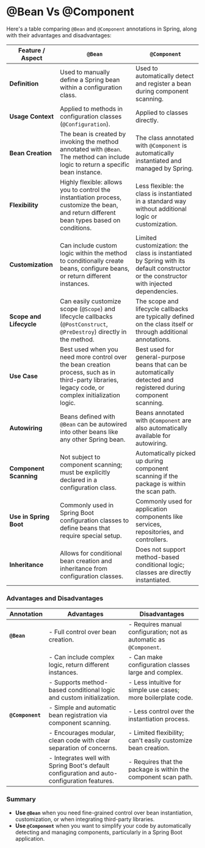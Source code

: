 # @Bean Vs @Component

Here's a table comparing `@Bean` and `@Component` annotations in Spring, along with their advantages and disadvantages:

| Feature / Aspect        | `@Bean`                                                                                                                                              | `@Component`                                                                                                                           |
| ----------------------- | ---------------------------------------------------------------------------------------------------------------------------------------------------- | -------------------------------------------------------------------------------------------------------------------------------------- |
| **Definition**          | Used to manually define a Spring bean within a configuration class.                                                                                  | Used to automatically detect and register a bean during component scanning.                                                            |
| **Usage Context**       | Applied to methods in configuration classes (`@Configuration`).                                                                                      | Applied to classes directly.                                                                                                           |
| **Bean Creation**       | The bean is created by invoking the method annotated with `@Bean`. The method can include logic to return a specific bean instance.                  | The class annotated with `@Component` is automatically instantiated and managed by Spring.                                             |
| **Flexibility**         | Highly flexible: allows you to control the instantiation process, customize the bean, and return different bean types based on conditions.           | Less flexible: the class is instantiated in a standard way without additional logic or customization.                                  |
| **Customization**       | Can include custom logic within the method to conditionally create beans, configure beans, or return different instances.                            | Limited customization: the class is instantiated by Spring with its default constructor or the constructor with injected dependencies. |
| **Scope and Lifecycle** | Can easily customize scope (`@Scope`) and lifecycle callbacks (`@PostConstruct`, `@PreDestroy`) directly in the method.                              | The scope and lifecycle callbacks are typically defined on the class itself or through additional annotations.                         |
| **Use Case**            | Best used when you need more control over the bean creation process, such as in third-party libraries, legacy code, or complex initialization logic. | Best used for general-purpose beans that can be automatically detected and registered during component scanning.                       |
| **Autowiring**          | Beans defined with `@Bean` can be autowired into other beans like any other Spring bean.                                                             | Beans annotated with `@Component` are also automatically available for autowiring.                                                     |
| **Component Scanning**  | Not subject to component scanning; must be explicitly declared in a configuration class.                                                             | Automatically picked up during component scanning if the package is within the scan path.                                              |
| **Use in Spring Boot**  | Commonly used in Spring Boot configuration classes to define beans that require special setup.                                                       | Commonly used for application components like services, repositories, and controllers.                                                 |
| **Inheritance**         | Allows for conditional bean creation and inheritance from configuration classes.                                                                     | Does not support method-based conditional logic; classes are directly instantiated.                                                    |

### Advantages and Disadvantages

| Annotation       | Advantages                                                                                  | Disadvantages                                                      |
| ---------------- | ------------------------------------------------------------------------------------------- | ------------------------------------------------------------------ |
| **`@Bean`**      | - Full control over bean creation.                                                          | - Requires manual configuration; not as automatic as `@Component`. |
|                  | - Can include complex logic, return different instances.                                    | - Can make configuration classes large and complex.                |
|                  | - Supports method-based conditional logic and custom initialization.                        | - Less intuitive for simple use cases; more boilerplate code.      |
| **`@Component`** | - Simple and automatic bean registration via component scanning.                            | - Less control over the instantiation process.                     |
|                  | - Encourages modular, clean code with clear separation of concerns.                         | - Limited flexibility; can't easily customize bean creation.       |
|                  | - Integrates well with Spring Boot's default configuration and auto-configuration features. | - Requires that the package is within the component scan path.     |

### Summary

- **Use `@Bean`** when you need fine-grained control over bean instantiation, customization, or when integrating third-party libraries.
- **Use `@Component`** when you want to simplify your code by automatically detecting and managing components, particularly in a Spring Boot application.
